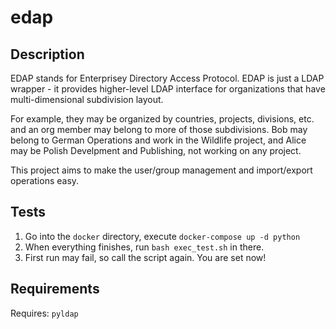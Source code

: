 # edap

## Description

EDAP stands for Enterprisey Directory Access Protocol.
EDAP is just a LDAP wrapper - it provides higher-level LDAP interface for organizations that have multi-dimensional subdivision layout.

For example, they may be organized by countries, projects, divisions, etc. and an org member may belong to more of those subdivisions.
Bob may belong to German Operations and work in the Wildlife project, and Alice may be Polish Develpment and Publishing, not working on any project.

This project aims to make the user/group management and import/export operations easy.

## Tests

1. Go into the `docker` directory, execute `docker-compose up -d python`
1. When everything finishes, run `bash exec_test.sh` in there.
1. First run may fail, so call the script again. You are set now!

## Requirements

Requires: `pyldap`
